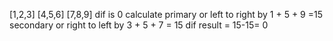 [1,2,3]
[4,5,6]
[7,8,9]
dif is 0
calculate primary or left to right by 1 + 5 + 9 =15
secondary or right to left by 3 + 5 + 7 = 15
dif result = 15-15= 0
